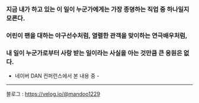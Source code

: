 ### 지금 내가 하고 있는 이 일이 누군가에게는 가장 종뎡하는 직업 중 하나일지 모른다.
### 어린이 팬을 대하는 야구선수처럼, 열렬한 관객을 맞이하는 연극배우처럼,
### 내 일이 누군가로부터 사랑 받는 일이라는 사실을 아는 것만큼 큰 응원은 없다.

- 네이버 DAN 컨퍼런스에서 본 내용 중 - 

<!--
**mandoo1229/mandoo1229** is a ✨ _special_ ✨ repository because its `README.md` (this file) appears on your GitHub profile.

Here are some ideas to get you started:

- 🔭 I’m currently working on ...
- 🌱 I’m currently learning ...
- 👯 I’m looking to collaborate on ...
- 🤔 I’m looking for help with ...
- 💬 Ask me about ...
- 📫 How to reach me: ...
- 😄 Pronouns: ...
- ⚡ Fun fact: ...
-->


---
<!--
[![Solved.ac Profile](http://mazassumnida.wtf/api/generate_badge?boj=mandoo1229)](https://solved.ac/mandoo1229)
-->

블로그 : https://velog.io/@mandoo1229
